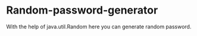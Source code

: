 # Random-password-generator
With the help of java.util.Random here you can generate random password. 
